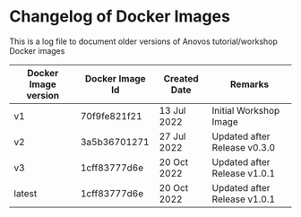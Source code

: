 # Changelog of Docker Images 

This is a log file to document older versions of Anovos tutorial/workshop Docker images

| Docker Image version        	| Docker Image Id   	| Created Date  	| Remarks  			|
|-------------------------------|-----------------------|-----------------------|-------------------------------|
| v1            		| 70f9fe821f21       	| 13 Jul 2022       	| Initial Workshop Image    	|
| v2          			| 3a5b36701271 		| 27 Jul 2022 		| Updated after Release v0.3.0	|
| v3            		| 1cff83777d6e   	| 20 Oct 2022    	| Updated after Release v1.0.1	|
| latest            		| 1cff83777d6e   	| 20 Oct 2022    	| Updated after Release v1.0.1	|
